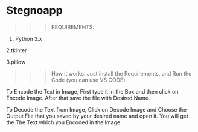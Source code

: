 # Stegnoapp

>>>REQUIREMENTS:


1. Python 3.x
   
2.tkinter

3.pillow


>>>How it works:
Just install the Requirements, and Run the Code (you can use VS CODE).

To Encode the Text in Image, First type it in the Box and then click on Encode Image. After that save the file with Desired Name.

To Decode the Text from Image, Click on Decode Image and Choose the Output File that you saved by your desired name and open it. You will get the The Text which you Encoded in the Image.
